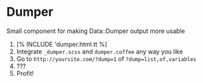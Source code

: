 # Dumper

Small component for making Data::Dumper output more usable

1. [% INCLUDE 'dumper.html.tt %]
2. Integrate `_dumper.scss` and `dumper.coffee` any way you like
3. Go to `http://yoursite.com/?dump=1` of `?dump=list,of,variables`
4. ???
5. Profit!
